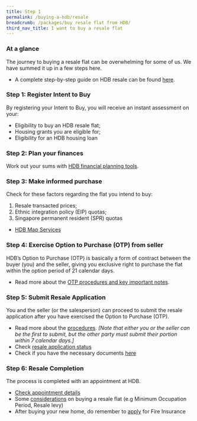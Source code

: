 ```yaml
---
title: Step 1
permalink: /buying-a-hdb/resale
breadcrumb: /packages/buy resale flat from HDB/
third_nav_title: I want to buy a resale flat
---
```


### At a glance

The journey to buying a resale flat can be overwhelming for some of us. We have summed it up in a few steps here. 

- A complete step-by-step guide on HDB resale can be found [here](https://www.hdb.gov.sg/cs/infoweb/residential/buying-a-flat/resale/getting-started).

### Step 1: Register Intent to Buy

By registering your Intent to Buy, you will receive an instant assessment on your:

- Eligibility to buy an HDB resale flat; 
- Housing grants you are eligible for;
- Eligibility for an HDB housing loan

### Step 2: Plan your finances

Work out your sums with [HDB financial planning tools](https://www.hdb.gov.sg/cs/infoweb/residential/financing-a-flat-purchase/step-by-step-guide-to-financial-planning).

### Step 3: Make informed purchase

Check for these factors regarding the flat you intend to buy:
1. Resale transacted prices;
2. Ethnic integration policy (EIP) quotas;
3. Singapore permanent resident (SPR) quotas

- [HDB Map Services](https://services2.hdb.gov.sg/web/fi10/emap.html)

### Step 4: Exercise Option to Purchase (OTP) from seller

HDB’s Option to Purchase (OTP) is basically a form of contract between the buyer (you) and the seller, giving you exclusive right to purchase the flat within the option period of 21 calendar days.

- Read more about the [OTP procedures and key important notes](https://www.hdb.gov.sg/cs/infoweb/residential/buying-a-flat/resale/option-to-purchase).

### Step 5: Submit Resale Application

You and the seller (or the salesperson) can proceed to submit the resale application after you have exercised the Option to Purchase (OTP).

- Read more about the [procedures](https://www.hdb.gov.sg/cs/infoweb/residential/buying-a-flat/resale/buying-process/application-procedure/resale-application). *[Note that either you or the seller can be the first to submit, but the other party must submit their portion within 7 calendar days.]*
- Check [resale application status](https://services2.hdb.gov.sg/webapp/BB31AWDashboardWeb/BB31PLogin.jsp)
- Check if you have the necessary documents [here](https://www.hdb.gov.sg/cs/infoweb/residential/buying-a-flat/resale/procedures/resale-application/additional-information-)

### Step 6: Resale Completion

The process is completed with an appointment at HDB.

- [Check appointment details](https://services2.hdb.gov.sg/webapp/BB31AWDashboardWeb/BB31PLogin.jsp)
- Some [considerations](https://www.hdb.gov.sg/cs/infoweb/residential/buying-a-flat/resale/conditions-after-buying) on buying a resale flat (e.g Minimum Occupation Period, Resale levy)
- After buying your new home, do remember to [apply](https://www.hdb.gov.sg/cs/infoweb/residential/living-in-an-hdb-flat/fire-insurance) for Fire Insurance
